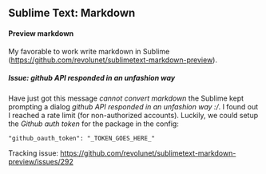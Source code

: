 ## Sublime Text: Markdown

#### Preview markdown
My favorable to work write markdown in Sublime (https://github.com/revolunet/sublimetext-markdown-preview).

##### Issue: github API responded in an unfashion way
Have just got this message *cannot convert markdown* the Sublime kept prompting a dialog *github API responded in an unfashion way :/*. 
I found out I reached a rate limit (for non-authorized accounts). Luckily, we could setup the *Github auth token* for the package in the config:
```
"github_oauth_token": "_TOKEN_GOES_HERE_"
```
Tracking issue: https://github.com/revolunet/sublimetext-markdown-preview/issues/292
